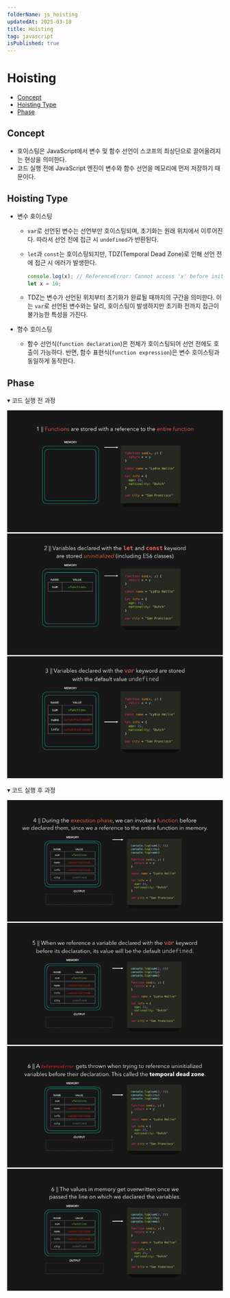 ```yaml
---
folderName: js_hoisting
updatedAt: 2025-03-18
title: Hoisting
tag: javascript
isPublished: true
---
```


# Hoisting

- [Concept](#concept)
- [Hoisting Type](#hoisting-type)
- [Phase](#phase)

## Concept

- 호이스팅은 JavaScript에서 변수 및 함수 선언이 스코프의 최상단으로 끌어올려지는 현상을 의미한다.
- 코드 실행 전에 JavaScript 엔진이 변수와 함수 선언을 메모리에 먼저 저장하기 때문이다.

## Hoisting Type

- 변수 호이스팅

  - `var`로 선언된 변수는 선언부만 호이스팅되며, 초기화는 원래 위치에서 이루어진다. 따라서 선언 전에 접근 시 `undefined`가 반환된다.
  - `let`과 `const`는 호이스팅되지만, TDZ(Temporal Dead Zone)로 인해 선언 전에 접근 시 에러가 발생한다.

    ```ts
    console.log(x); // ReferenceError: Cannot access 'x' before initialization
    let x = 10;
    ```

  - TDZ는 변수가 선언된 위치부터 초기화가 완료될 때까지의 구간을 의미한다. 이는 `var`로 선언된 변수와는 달리, 호이스팅이 발생하지만 초기화 전까지 접근이 불가능한 특성을 가진다.

- 함수 호이스팅

  - 함수 선언식(`function declaration`)은 전체가 호이스팅되어 선언 전에도 호출이 가능하다. 반면, 함수 표현식(`function expression`)은 변수 호이스팅과 동일하게 동작한다.

## Phase

▾ 코드 실행 전 과정

![img](images/hoisting_1.gif)
![img](images/hoisting_2.gif)
![img](images/hoisting_3.gif)

▾ 코드 실행 후 과정

![img](images/hoisting_4.gif)
![img](images/hoisting_5.gif)
![img](images/hoisting_6.gif)
![img](images/hoisting_7.gif)
